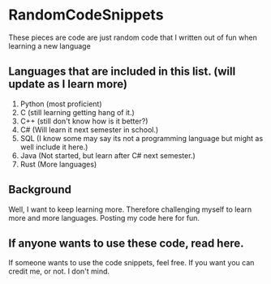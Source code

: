 

# RandomCodeSnippets
These pieces are code are just random code that I written out of fun when learning a new language
## Languages that are included in this list. (will update as I learn more)
1. Python (most proficient)
2. C (still learning getting hang of it.)
3. C++ (still don't know how is it better?)
4. C# (Will learn it next semester in school.)
5. SQL (I know some may say its not a programming language but might as well include it here.)
6. Java (Not started, but learn after C# next semester.)
7. Rust (More languages)


## Background
Well, I want to keep learning more. Therefore challenging myself to learn more and more languages. Posting my code here for fun. 

## If anyone wants to use these code, read here.
If someone wants to use the code snippets, feel free. If you want you can credit me, or not. I don't mind.

